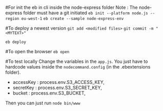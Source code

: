 #For init the eb in cli inside the node-express folder
Note : The node-express folder must have a git initiated
`eb init --platform node.js --region eu-west-1`
`eb create --sample node-express-env`

#To deploy a newest version
`git add <modified files>`
`git commit -m "<MYTEXT>"`

`eb deploy`

#To open the browser
`eb open`

#To test locally
Change the variables in the `app.js`. You just have to hardcode values inside the `nodecommand.config` (in the .ebextensions folder).
*  accessKey : process.env.S3_ACCESS_KEY,
*  secretKey : process.env.S3_SECRET_KEY,
*  bucket : process.env.S3_BUCKET,

Then you can just run `node bin/www`
